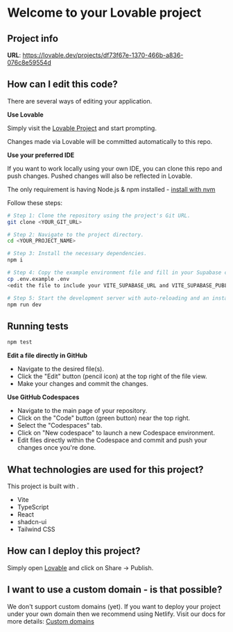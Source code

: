 # Welcome to your Lovable project

## Project info

**URL**: https://lovable.dev/projects/df73f67e-1370-466b-a836-076c8e59554d

## How can I edit this code?

There are several ways of editing your application.

**Use Lovable**

Simply visit the [Lovable Project](https://lovable.dev/projects/df73f67e-1370-466b-a836-076c8e59554d) and start prompting.

Changes made via Lovable will be committed automatically to this repo.

**Use your preferred IDE**

If you want to work locally using your own IDE, you can clone this repo and push changes. Pushed changes will also be reflected in Lovable.

The only requirement is having Node.js & npm installed - [install with nvm](https://github.com/nvm-sh/nvm#installing-and-updating)

Follow these steps:

```sh
# Step 1: Clone the repository using the project's Git URL.
git clone <YOUR_GIT_URL>

# Step 2: Navigate to the project directory.
cd <YOUR_PROJECT_NAME>

# Step 3: Install the necessary dependencies.
npm i

# Step 4: Copy the example environment file and fill in your Supabase credentials.
cp .env.example .env
<edit the file to include your VITE_SUPABASE_URL and VITE_SUPABASE_PUBLISHABLE_KEY>

# Step 5: Start the development server with auto-reloading and an instant preview.
npm run dev
```

## Running tests

```sh
npm test
```

**Edit a file directly in GitHub**

- Navigate to the desired file(s).
- Click the "Edit" button (pencil icon) at the top right of the file view.
- Make your changes and commit the changes.

**Use GitHub Codespaces**

- Navigate to the main page of your repository.
- Click on the "Code" button (green button) near the top right.
- Select the "Codespaces" tab.
- Click on "New codespace" to launch a new Codespace environment.
- Edit files directly within the Codespace and commit and push your changes once you're done.

## What technologies are used for this project?

This project is built with .

- Vite
- TypeScript
- React
- shadcn-ui
- Tailwind CSS

## How can I deploy this project?

Simply open [Lovable](https://lovable.dev/projects/df73f67e-1370-466b-a836-076c8e59554d) and click on Share -> Publish.

## I want to use a custom domain - is that possible?

We don't support custom domains (yet). If you want to deploy your project under your own domain then we recommend using Netlify. Visit our docs for more details: [Custom domains](https://docs.lovable.dev/tips-tricks/custom-domain/)
